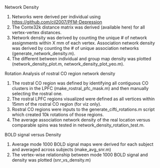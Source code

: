 Network Density 
1. Networks were derived per individual using https://github.com/cjl2007/PFM-Depression
2. The Conte32k distance matrix was derived (available here) for all vertex-vertex distances.
3. Network density was derived by counting the unique # of network assignments within X mm of each vertex. Association network density was derived by counting the # of unique association networks (generate_network_density.m).
4. The different between individual and group map density was plotted (network_density_plot.m, network_density_plot_yeo.m). 

Rotation Analysis of rostral CO region network density
1. The rostral CO region was defined by identifying all contiguous CO clusters in the LPFC (make_rostral_pfc_mask.m) and then manually selecting the rostral one.
2. The rostral LPFC regions visualized were defined as all vertices within 15mm of the rostral CO region (for viz only). 
3. Rostral CO regions were inputs to the generate_cifti_rotations.m script which created 10k rotations of those regions.
4. The average association network density of the real location versus comparable spins was tested in network_density_rotation_test.m.

BOLD signal versus Density 
1. Average mode 1000 BOLD signal maps were derived for each subject and averaged across subjects (make_avg_snr.m)
2. The vertex-wise relationship between mode 1000 BOLD signal and density was plotted (snr_vs_density.m)
